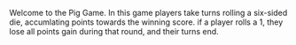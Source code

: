 Welcome to the Pig Game. In this game players take turns rolling a six-sided die, accumlating points towards the winning score. if a player rolls a 1, they lose all points gain during that round, and their turns end.
